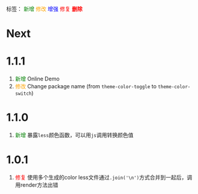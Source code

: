 标签：
<font color=green>新增</font>
<font color=orange>修改</font>
<font color=blue>增强</font>
<font color=red>修复</font>
<font color=red><strong>删除</strong></font>


# Next

# 1.1.1
1. <font color=green>新增</font> Online Demo
2. <font color=orange>修改</font>  Change package name (from `theme-color-toggle` to `theme-color-switch`)

# 1.1.0
1. <font color=green>新增</font> 暴露`less`颜色函数，可以用`js`调用转换颜色值

# 1.0.1
1. <font color=red>修复</font> 使用多个生成的color less文件通过`.join('\n')`方式合并到一起后，调用render方法出错